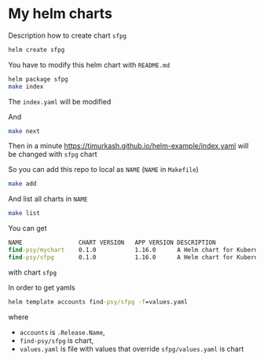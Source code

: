 # My helm charts

Description how to create chart `sfpg`

```bash
helm create sfpg
```

You have to modify this helm chart with `README.md`

```bash
helm package sfpg
make index
```

The `index.yaml` will be modified

And

```bash
make next
```

Then in a minute https://timurkash.github.io/helm-example/index.yaml will be changed with `sfpg` chart

So you can add this repo to local as `NAME` (`NAME` in `Makefile`)

```bash
make add
```

And list all charts in `NAME`
```bash
make list
```

You can get
```cmd
NAME            	CHART VERSION	APP VERSION	DESCRIPTION                
find-psy/mychart	0.1.0        	1.16.0     	A Helm chart for Kubernetes
find-psy/sfpg   	0.1.0        	1.16.0     	A Helm chart for Kubernetes
```

with chart `sfpg`

In order to get yamls

```cmd
helm template accounts find-psy/sfpg -f=values.yaml
```
where 

- `accounts` is `.Release.Name`, 
- `find-psy/sfpg` is chart,
- `values.yaml` is file with values that override `sfpg/values.yaml` is chart
